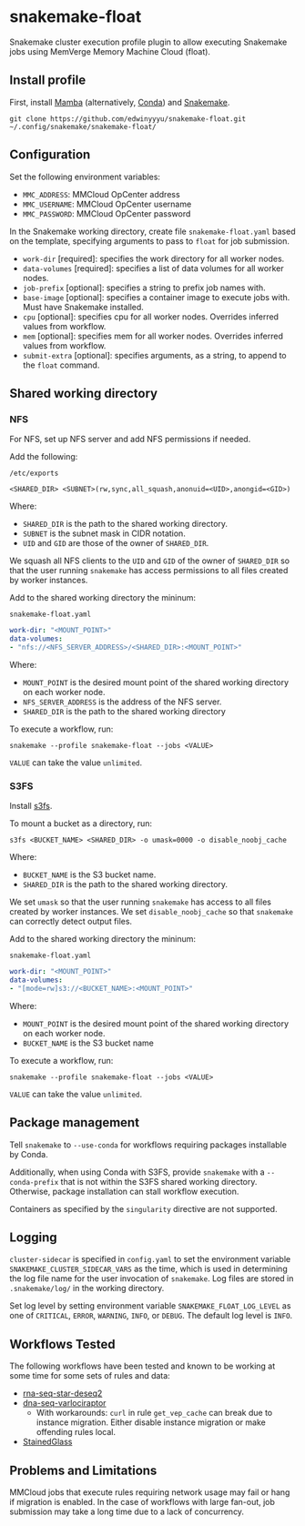 # snakemake-float

Snakemake cluster execution profile plugin to allow executing Snakemake jobs using MemVerge Memory Machine Cloud (float).

## Install profile

First, install [Mamba](https://mamba.readthedocs.io/en/latest/mamba-installation.html#mamba-install) (alternatively, [Conda](https://conda.io/projects/conda/en/latest/user-guide/install/index.html)) and [Snakemake](https://snakemake.readthedocs.io/en/stable/getting_started/installation.html).

`git clone https://github.com/edwinyyyu/snakemake-float.git ~/.config/snakemake/snakemake-float/`

## Configuration

Set the following environment variables:
* `MMC_ADDRESS`: MMCloud OpCenter address
* `MMC_USERNAME`: MMCloud OpCenter username
* `MMC_PASSWORD`: MMCloud OpCenter password

In the Snakemake working directory, create file `snakemake-float.yaml` based on the template, specifying arguments to pass to  `float` for job submission.
* `work-dir` [required]: specifies the work directory for all worker nodes.
* `data-volumes` [required]: specifies a list of data volumes for all worker nodes.
* `job-prefix` [optional]: specifies a string to prefix job names with.
* `base-image` [optional]: specifies a container image to execute jobs with. Must have Snakemake installed.
* `cpu` [optional]: specifies cpu for all worker nodes. Overrides inferred values from workflow.
* `mem` [optional]: specifies mem for all worker nodes. Overrides inferred values from workflow.
* `submit-extra` [optional]: specifies arguments, as a string, to append to the `float` command.

## Shared working directory

### NFS

For NFS, set up NFS server and add NFS permissions if needed.

Add the following:

`/etc/exports`

```
<SHARED_DIR> <SUBNET>(rw,sync,all_squash,anonuid=<UID>,anongid=<GID>)
```

Where:
* `SHARED_DIR` is the path to the shared working directory.
* `SUBNET` is the subnet mask in CIDR notation.
* `UID` and `GID` are those of the owner of `SHARED_DIR`.

We squash all NFS clients to the `UID` and `GID` of the owner of `SHARED_DIR` so that the user running `snakemake` has access permissions to all files created by worker instances.

Add to the shared working directory the mininum:

`snakemake-float.yaml`
```yaml
work-dir: "<MOUNT_POINT>"
data-volumes:
- "nfs://<NFS_SERVER_ADDRESS>/<SHARED_DIR>:<MOUNT_POINT>"
```

Where:
* `MOUNT_POINT` is the desired mount point of the shared working directory on each worker node.
* `NFS_SERVER_ADDRESS` is the address of the NFS server.
* `SHARED_DIR` is the path to the shared working directory

To execute a workflow, run:

`snakemake --profile snakemake-float --jobs <VALUE>`

`VALUE` can take the value `unlimited`.

### S3FS

Install [s3fs](https://github.com/s3fs-fuse/s3fs-fuse#installation).

To mount a bucket as a directory, run:

`s3fs <BUCKET_NAME> <SHARED_DIR> -o umask=0000 -o disable_noobj_cache`

Where:
* `BUCKET_NAME` is the S3 bucket name.
* `SHARED_DIR` is the path to the shared working directory.

We set `umask` so that the user running `snakemake` has access to all files created by worker instances. We set `disable_noobj_cache` so that `snakemake` can correctly detect output files.

Add to the shared working directory the mininum:

`snakemake-float.yaml`
```yaml
work-dir: "<MOUNT_POINT>"
data-volumes:
- "[mode=rw]s3://<BUCKET_NAME>:<MOUNT_POINT>"
```

Where:
* `MOUNT_POINT` is the desired mount point of the shared working directory on each worker node.
* `BUCKET_NAME` is the S3 bucket name

To execute a workflow, run:

`snakemake --profile snakemake-float --jobs <VALUE>`

`VALUE` can take the value `unlimited`.

## Package management

Tell `snakemake` to `--use-conda` for workflows requiring packages installable by Conda.

Additionally, when using Conda with S3FS, provide `snakemake` with a `--conda-prefix` that is not within the S3FS shared working directory. Otherwise, package installation can stall workflow execution.

Containers as specified by the `singularity` directive are not supported.

## Logging

`cluster-sidecar` is specified in `config.yaml` to set the environment variable `SNAKEMAKE_CLUSTER_SIDECAR_VARS` as the time, which is used in determining the log file name for the user invocation of `snakemake`. Log files are stored in `.snakemake/log/` in the working directory.

Set log level by setting environment variable `SNAKEMAKE_FLOAT_LOG_LEVEL` as one of `CRITICAL`, `ERROR`, `WARNING`, `INFO`, or `DEBUG`. The default log level is `INFO`.

## Workflows Tested

The following workflows have been tested and known to be working at some time for some sets of rules and data:
* [rna-seq-star-deseq2](https://github.com/snakemake-workflows/rna-seq-star-deseq2)
* [dna-seq-varlociraptor](https://github.com/snakemake-workflows/dna-seq-gatk-variant-calling)
    - With workarounds: `curl` in rule `get_vep_cache` can break due to instance migration. Either disable instance migration or make offending rules local.
* [StainedGlass](https://github.com/mrvollger/StainedGlass)

## Problems and Limitations

MMCloud jobs that execute rules requiring network usage may fail or hang if migration is enabled.
In the case of workflows with large fan-out, job submission may take a long time due to a lack of concurrency.
